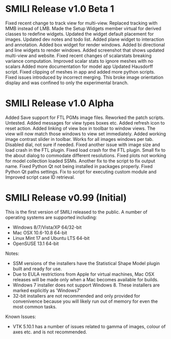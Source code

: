 # SMILI Release v1.0 Beta 1
Fixed recent change to track view for multi-view. Replaced tracking with MMB instead of LMB.
Made the Setup Widgets member virtual for derived classes to redefine widgets.
Updated the widget default placement for images. 
Updated dev notes and todo list.
Added plane widget to interaction and annotation.
Added box widget for render windows.
Added bi directional and line widgets to render windows.
Added screenshot that shows updated multi-view and website.
Fixed recent changes of scalarstats breaking variance computation.
Improved scalar stats to ignore meshes with no scalars
Added more documentation for model app Updated Hausdorff script.
Fixed clipping of meshes in app and added more python scripts.
Fixed issues introduced by incorrect merging. This broke image orientation display and was confined to only the experimental branch.

# SMILI Release v1.0 Alpha
Added Save support for FTL PGMs image files. Reworked the patch scripts. Untested.
Added messages for view types boxes etc. Added refresh icon to reset action.
Added linking of view box in toolbar to window views. The view will now match those windows to view set immediately. 
Added working image contrast slider in toolbar. Works for all images windows per tab. Disabled dial, not sure if needed.
Fixed another issue with image size and load crash in the FTL plugin.
Fixed load crash for the FTL plugin.
Small fix to the about dialog to commodate different resolutions.
Fixed plots not working for model collection loaded SSMs.
Another fix to the script to fix output name.
Fixed Python Qt not being installed in packages properly. Fixed Python Qt paths settings.
Fix to script for executing custom module and Improved script case ID retrieval.

# SMILI Release v0.99 (Initial)

This is the first version of SMILI released to the public. A number of operating systems are supported including:
* Windows 8/7/Vista/XP 64/32-bit
* Mac OSX 10.6-10.8 64-bit
* Linux Mint 17 and Ubuntu LTS 64-bit
* OpenSUSE 13.1 64-bit

Notes:
* SSM versions of the installers have the Statistical Shape Model plugin built and ready for use.
* Due to EULA restrictions from Apple for virtual machines, Mac OSX releases will be made only when a Mac becomes available for builds.
* Windows 7 installer does not support Windows 8. These installers are marked explicitly as 'Windows7'
* 32-bit installers are not recommended and only provided for convenivence because you will likely run out of memory for even the most common tasks.

Known Issues:
* VTK 5.10.1 has a number of issues related to gamma of images, colour of axes etc. and is not recommended.